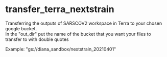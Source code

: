 # transfer_terra_nextstrain
Transferring the outputs of SARSCOV2 workspace in Terra to your chosen google bucket.  
In the "out_dir" put the name of the bucket that you want your files to transfer to with double quotes

Example: "gs://diana_sandbox/nextstrain_20210401"

